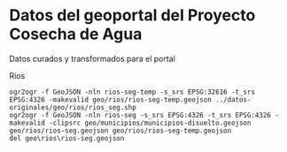 # Datos del geoportal del Proyecto Cosecha de Agua
Datos curados y transformados para el portal

Ríos
```shell
ogr2ogr -f GeoJSON -nln rios-seg-temp -s_srs EPSG:32616 -t_srs EPSG:4326 -makevalid geo/rios/rios-seg-temp.geojson ../datos-originales/geo/rios/rios_seg.shp
ogr2ogr -f GeoJSON -nln rios-seg -s_srs EPSG:4326 -t_srs EPSG:4326 -makevalid -clipsrc geo/municipios/municipios-disuelto.geojson geo/rios/rios-seg.geojson geo/rios/rios-seg-temp.geojson
del geo\rios\rios-seg.geojson
```
